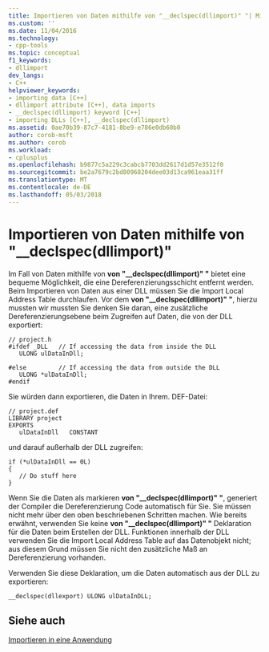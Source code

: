 ```yaml
---
title: Importieren von Daten mithilfe von "__declspec(dllimport)" "| Microsoft Docs
ms.custom: ''
ms.date: 11/04/2016
ms.technology:
- cpp-tools
ms.topic: conceptual
f1_keywords:
- dllimport
dev_langs:
- C++
helpviewer_keywords:
- importing data [C++]
- dllimport attribute [C++], data imports
- __declspec(dllimport) keyword [C++]
- importing DLLs [C++], __declspec(dllimport)
ms.assetid: 0ae70b39-87c7-4181-8be9-e786e0db60b0
author: corob-msft
ms.author: corob
ms.workload:
- cplusplus
ms.openlocfilehash: b9877c5a229c3cabcb7703dd2617d1d57e3512f0
ms.sourcegitcommit: be2a7679c2bd80968204dee03d13ca961eaa31ff
ms.translationtype: MT
ms.contentlocale: de-DE
ms.lasthandoff: 05/03/2018
---
```

# <a name="importing-data-using-declspecdllimport"></a>Importieren von Daten mithilfe von "__declspec(dllimport)"
Im Fall von Daten mithilfe von **von "__declspec(dllimport)" "** bietet eine bequeme Möglichkeit, die eine Dereferenzierungsschicht entfernt werden. Beim Importieren von Daten aus einer DLL müssen Sie die Import Local Address Table durchlaufen. Vor dem **von "__declspec(dllimport)" "**, hierzu mussten wir mussten Sie denken Sie daran, eine zusätzliche Dereferenzierungsebene beim Zugreifen auf Daten, die von der DLL exportiert:  
  
```  
// project.h  
#ifdef _DLL   // If accessing the data from inside the DLL  
   ULONG ulDataInDll;  
  
#else         // If accessing the data from outside the DLL  
   ULONG *ulDataInDll;  
#endif  
```  
  
 Sie würden dann exportieren, die Daten in Ihrem. DEF-Datei:  
  
```  
// project.def  
LIBRARY project  
EXPORTS  
   ulDataInDll   CONSTANT  
```  
  
 und darauf außerhalb der DLL zugreifen:  
  
```  
if (*ulDataInDll == 0L)   
{  
   // Do stuff here  
}  
```  
  
 Wenn Sie die Daten als markieren **von "__declspec(dllimport)" "**, generiert der Compiler die Dereferenzierung Code automatisch für Sie. Sie müssen nicht mehr über den oben beschriebenen Schritten machen. Wie bereits erwähnt, verwenden Sie keine **von "__declspec(dllimport)" "** Deklaration für die Daten beim Erstellen der DLL. Funktionen innerhalb der DLL verwenden Sie die Import Local Address Table auf das Datenobjekt nicht; aus diesem Grund müssen Sie nicht den zusätzliche Maß an Dereferenzierung vorhanden.  
  
 Verwenden Sie diese Deklaration, um die Daten automatisch aus der DLL zu exportieren:  
  
```  
__declspec(dllexport) ULONG ulDataInDLL;  
```  
  
## <a name="see-also"></a>Siehe auch  
 [Importieren in eine Anwendung](../build/importing-into-an-application.md)